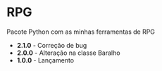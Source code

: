 # RPG
Pacote Python com as minhas ferramentas de RPG

- **2.1.0** - Correção de bug
- **2.0.0** - Alteração na classe Baralho
- **1.0.0** - Lançamento